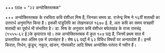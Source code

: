 +++
title = "२२ अन्योक्तिस्तबक"

+++
अन्योक्तिस्तबक के रचयिता कवि वंशीधर मिश्र हैं, जिनका समय डा. राजेन्द्र मिश्र ने १६वीं शताब्दी का उत्तरार्ध अनुमानित किया है। इसकी पांडुलिपि का लेखनकालं १६७० ई. है, अतः कवि का समय सत्रहवीं शताब्दी का पूर्वार्ध भी संभावित है। डा. मिश्र के अनुसार कवि वंशीधर बघेलखंड के राजा रामचंद्र (१५५५-६२ ई.)के कृपापात्र रहे। तक अन्योक्तिस्तबक में कुल १०४ पद्य हैं, जिनमें प्रथम सात में प्रास्ताविक तथा अंतिम एक में उपसंहार है। शेष ६६ पद्यों में ६२ विविध विषयों पर अन्यापदेश हैं। इनमें किरात, निर्धन, कुंडुभ, नकुल, खंजन, गोमयकीट आदि विषय अन्योक्ति-परंपरा में नवीन हैं।
